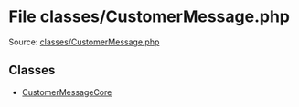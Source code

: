 File classes/CustomerMessage.php
=========

Source: [classes/CustomerMessage.php](https://github.com/PrestaShop/PrestaShop/blob/1.5.0.9/classes/CustomerMessage.php)


Classes
-------

* [CustomerMessageCore](class.CustomerMessageCore.md)

